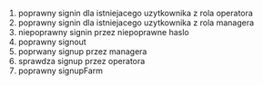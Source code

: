 1. poprawny signin dla istniejacego uzytkownika z rola operatora
2. poprawny signin dla istniejacego uzytkownika z rola managera
3. niepoprawny signin przez niepoprawne haslo
4. poprawny signout
5. poprwany signup przez managera
6. sprawdza signup przez operatora
7. poprawny signupFarm 
